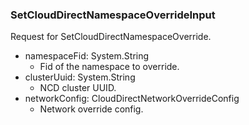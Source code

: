 ### SetCloudDirectNamespaceOverrideInput
Request for SetCloudDirectNamespaceOverride.

- namespaceFid: System.String
  - Fid of the namespace to override.
- clusterUuid: System.String
  - NCD cluster UUID.
- networkConfig: CloudDirectNetworkOverrideConfig
  - Network override config.
